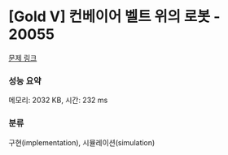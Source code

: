 # [Gold V] 컨베이어 벨트 위의 로봇 - 20055 

[문제 링크](https://www.acmicpc.net/problem/20055) 

### 성능 요약

메모리: 2032 KB, 시간: 232 ms

### 분류

구현(implementation), 시뮬레이션(simulation)


